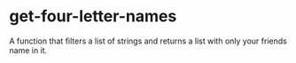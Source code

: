 # get-four-letter-names
A function that filters a list of strings and returns a list with only your friends name in it.
